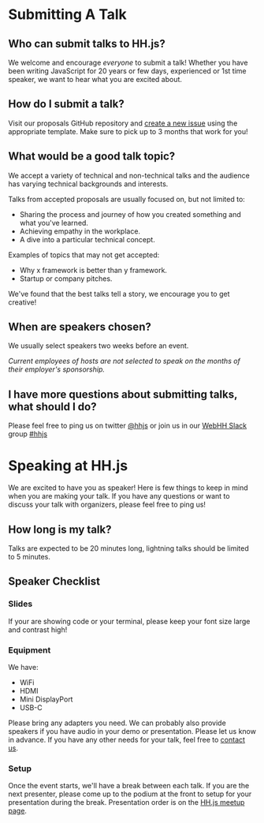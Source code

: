 # Submitting A Talk

## Who can submit talks to HH.js?
We welcome and encourage _everyone_ to submit a talk!
Whether you have been writing JavaScript for 20 years or few days, experienced or 1st time speaker, we want to hear what you are excited about.

## How do I submit a talk?
Visit our proposals GitHub repository and [create a new issue](https://github.com/hamburg-js/proposals/issues/new/choose) using the appropriate template. Make sure to pick up to 3 months that work for you!

## What would be a good talk topic?
We accept a variety of technical and non-technical talks and the audience has varying technical backgrounds and interests.

Talks from accepted proposals are usually focused on, but not limited to:
- Sharing the process and journey of how you created something and what you've learned.
- Achieving empathy in the workplace.
- A dive into a particular technical concept.

Examples of topics that may not get accepted:
- Why x framework is better than y framework.
- Startup or company pitches.

 We've found that the best talks tell a story, we encourage you to get creative!

## When are speakers chosen?
We usually select speakers two weeks before an event.

_Current employees of hosts are not selected to speak on the months of their employer's sponsorship._

## I have more questions about submitting talks, what should I do?
Please feel free to ping us on twitter [@hhjs](https://twitter.com/hhjs) or join us in our [WebHH Slack](https://web-hh-slackin.herokuapp.com/) group [#hhjs](https://web-hh.slack.com/messages/C0KESM96C)

# Speaking at HH.js
We are excited to have you as speaker! Here is few things to keep in mind when you are making your talk. If you have any questions or want to discuss your talk with organizers, please feel free to ping us!

## How long is my talk?
Talks are expected to be 20 minutes long, lightning talks should be limited to 5 minutes.

## Speaker Checklist
### Slides
If your are showing code or your terminal, please keep your font size large and contrast high!

### Equipment
We have:
- WiFi
- HDMI
- Mini DisplayPort
- USB-C

Please bring any adapters you need. We can probably also provide speakers if you have audio in your demo or presentation. Please let us know in advance. If you have any other needs for your talk, feel free to [contact us](https://github.com/hamburg-js/proposals#contact).

### Setup
Once the event starts, we'll have a break between each talk. If you are the next presenter, please come up to the podium at the front to setup for your presentation during the break. Presentation order is on the [HH.js meetup page](https://www.meetup.com/hamburg-js/).
